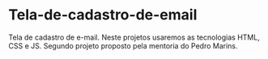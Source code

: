 # Tela-de-cadastro-de-email
Tela de cadastro de e-mail. Neste projetos usaremos as tecnologias HTML, CSS e JS.  Segundo projeto proposto pela mentoria do Pedro Marins.
